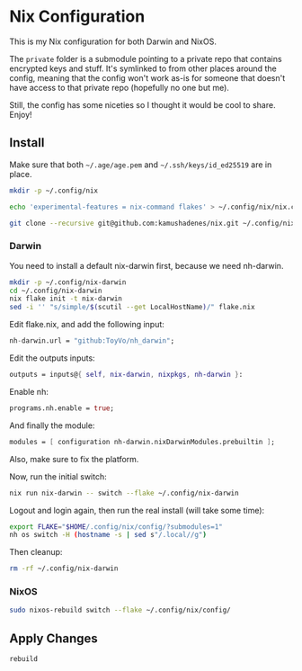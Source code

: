 # Nix Configuration

This is my Nix configuration for both Darwin and NixOS.

The `private` folder is a submodule pointing to a private repo that contains encrypted keys and stuff. It's symlinked to from other places around the config, meaning that the config won't work as-is for someone that doesn't have access to that private repo (hopefully no one but me).

Still, the config has some niceties so I thought it would be cool to share. Enjoy!

## Install

Make sure that both `~/.age/age.pem` and `~/.ssh/keys/id_ed25519` are in place.

```sh
mkdir -p ~/.config/nix

echo 'experimental-features = nix-command flakes' > ~/.config/nix/nix.conf

git clone --recursive git@github.com:kamushadenes/nix.git ~/.config/nix/config/
```

### Darwin

You need to install a default nix-darwin first, because we need nh-darwin.

``` sh
mkdir -p ~/.config/nix-darwin
cd ~/.config/nix-darwin
nix flake init -t nix-darwin
sed -i '' "s/simple/$(scutil --get LocalHostName)/" flake.nix
```

Edit flake.nix, and add the following input:

``` nix
nh-darwin.url = "github:ToyVo/nh_darwin";
```

Edit the outputs inputs:

``` nix
outputs = inputs@{ self, nix-darwin, nixpkgs, nh-darwin }:
```

Enable nh:

``` nix
programs.nh.enable = true;
```

And finally the module:

``` nix
modules = [ configuration nh-darwin.nixDarwinModules.prebuiltin ];
```

Also, make sure to fix the platform.

Now, run the initial switch:

``` sh
nix run nix-darwin -- switch --flake ~/.config/nix-darwin
```

Logout and login again, then run the real install (will take some time):

```sh
export FLAKE="$HOME/.config/nix/config/?submodules=1"
nh os switch -H (hostname -s | sed s"/.local//g")
```

Then cleanup:

``` sh
rm -rf ~/.config/nix-darwin
```

### NixOS

```sh
sudo nixos-rebuild switch --flake ~/.config/nix/config/
```

## Apply Changes

```sh
rebuild
```
